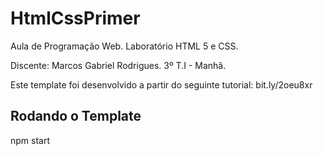 # HtmlCssPrimer

Aula de Programação Web. Laboratório HTML 5 e CSS.

Discente: Marcos Gabriel Rodrigues. 3º T.I - Manhã.

Este template foi desenvolvido a partir do seguinte tutorial: bit.ly/2oeu8xr

## Rodando o Template

npm start
